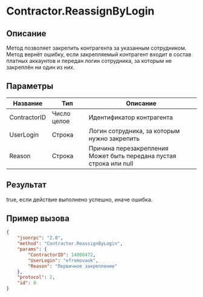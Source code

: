 # Contractor.ReassignByLogin

## Описание

Метод позволяет закрепить контрагента за указанным сотрудником. Метод вернёт ошибку, если закрепляемый контрагент входит в состав платных аккаунтов и передан логин сотрудника, за которым не закреплён ни один из них.

## Параметры

| Название    | Тип          | Описание                                                                 |
|-------------|--------------|--------------------------------------------------------------------------|
| ContractorID| Число целое | Идентификатор контрагента                                                |
| UserLogin   | Строка      | Логин сотрудника, за которым нужно закрепить                             |
| Reason      | Строка      | Причина перезакрепления<br>Может быть передана пустая строка или null    |

## Результат

true, если действие выполнено успешно, иначе ошибка.

## Пример вызова

```json
{
    "jsonrpc": "2.0",
    "method": "Contractor.ReassignByLogin",
    "params": {
        "ContractorID": 14000472,
        "UserLogin": "efremovaok",
        "Reason": "Первичное закрепление"
    },
    "protocol": 2,
    "id": 0
}